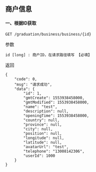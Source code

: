 
## 商户信息

#### 一、根据ID获取

    GET /graduation/business/business/{id}
    
参数

    id [long] : 商户ID，在请求路径填写 【必填】
    
返回

    {
        "code": 0,
        "msg": "请求成功",
        "data": {
            "id": 1,
            "gmtCreate": 1553938458000,
            "gmtModified": 1553938458000,
            "name": "test",
            "description": null,
            "openingTime": 1553938458000,
            "country": null,
            "province": null,
            "city": null,
            "position": null,
            "longitude": null,
            "latitude": null,
            "avatarUrl": "test",
            "telephone": "13008142306",
            "userId": 1000
        }
    }
    